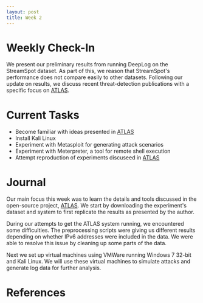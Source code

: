 ```yaml
---
layout: post
title: Week 2
---
```

# Weekly Check-In

We present our preliminary results from running DeepLog on the StreamSpot dataset. As part of this, we reason that StreamSpot's performance does not compare easily to other datasets. Following our update on results, we discuss recent threat-detection publications with a specific focus on [ATLAS][1].

# Current Tasks
* Become familiar with ideas presented in [ATLAS][1]
* Install Kali Linux
* Experiment with Metasploit for generating attack scenarios
* Experiment with Meterpreter, a tool for remote shell execution
* Attempt reproduction of experiments discuseed in [ATLAS][1]

# Journal
Our main focus this week was to learn the details and tools discussed in the open-source project, [ATLAS][1]. We start by downloading the experiment's dataset and system to first replicate the results as presented by the author.

During our attempts to get the ATLAS system running, we encountered some difficulties. The preprocessing scripts were giving us different results depending on whether IPv6 addresses were included in the data. We were able to resolve this issue by cleaning up some parts of the data.

Next we set up virtual machines using VMWare running Windows 7 32-bit and Kali Linux. We will use these virtual machines to simulate attacks and generate log data for further analysis.

# References
[1]: <https://www.usenix.org/conference/usenixsecurity21/presentation/alsaheel> (Abdulellah Alsaheel, Yuhong Nan, Shiqing Ma, Le Yu, Gregory
Walkup, Z Berkay Celik, Xiangyu Zhang, and Dongyan Xu. ATLAS:
A sequence-based learning approach for attack investigation. In
USENIX Security Symposium, 2021.)
